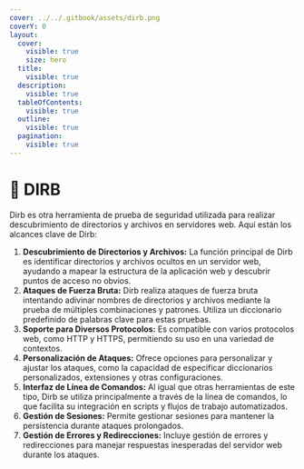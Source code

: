 ```yaml
---
cover: ../../.gitbook/assets/dirb.png
coverY: 0
layout:
  cover:
    visible: true
    size: hero
  title:
    visible: true
  description:
    visible: true
  tableOfContents:
    visible: true
  outline:
    visible: true
  pagination:
    visible: true
---
```


# 📂 DIRB

Dirb es otra herramienta de prueba de seguridad utilizada para realizar descubrimiento de directorios y archivos en servidores web. Aquí están los alcances clave de Dirb:

1. **Descubrimiento de Directorios y Archivos:** La función principal de Dirb es identificar directorios y archivos ocultos en un servidor web, ayudando a mapear la estructura de la aplicación web y descubrir puntos de acceso no obvios.
2. **Ataques de Fuerza Bruta:** Dirb realiza ataques de fuerza bruta intentando adivinar nombres de directorios y archivos mediante la prueba de múltiples combinaciones y patrones. Utiliza un diccionario predefinido de palabras clave para estas pruebas.
3. **Soporte para Diversos Protocolos:** Es compatible con varios protocolos web, como HTTP y HTTPS, permitiendo su uso en una variedad de contextos.
4. **Personalización de Ataques:** Ofrece opciones para personalizar y ajustar los ataques, como la capacidad de especificar diccionarios personalizados, extensiones y otras configuraciones.
5. **Interfaz de Línea de Comandos:** Al igual que otras herramientas de este tipo, Dirb se utiliza principalmente a través de la línea de comandos, lo que facilita su integración en scripts y flujos de trabajo automatizados.
6. **Gestión de Sesiones:** Permite gestionar sesiones para mantener la persistencia durante ataques prolongados.
7. **Gestión de Errores y Redirecciones:** Incluye gestión de errores y redirecciones para manejar respuestas inesperadas del servidor web durante los ataques.
